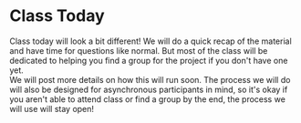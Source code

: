 # Class Today

Class today will look a bit different! We will do a quick recap of the material and have time for questions like normal. But most of the class will be dedicated to helping you find a group for the project if you don't have one yet.  
We will post more details on how this will run soon. The process we will do will also be designed for asynchronous participants in mind, so it's okay if you aren't able to attend class or find a group by the end, the process we will use will stay open!  
 
